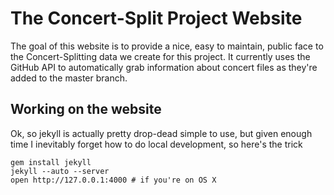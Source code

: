 # The Concert-Split Project Website

The goal of this website is to provide a nice, easy to maintain, public face to the Concert-Splitting data we create for this project. It currently uses the GitHub API to automatically grab information about concert files as they're added to the master branch.

## Working on the website

Ok, so jekyll is actually pretty drop-dead simple to use, but given enough time I inevitably forget how to do local development, so here's the trick

    gem install jekyll
    jekyll --auto --server
    open http://127.0.0.1:4000 # if you're on OS X
